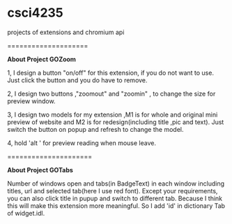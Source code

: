 csci4235
========

projects of extensions and chromium api



====================
<p><b>About Project GOZoom</b></p>
<p>1, I design a button "on/off" for this extension, if you do not want to use. Just click the button and you do have to remove.</p>
<p>2, I design two buttons ,"zoomout" and "zoomin" , to change the size for preview window.</p>
<p>3, I design two models for my extension ,M1 is for whole and original mini preview of website and M2 is for redesign(including title ,pic and text). Just switch the button on popup and refresh to change the model.</p>
<p>4, hold  'alt ' for preview reading when mouse leave.</p>


=====================
<p><b>About Project GOTabs</b></p>
Number of windows open and tabs(in BadgeText) in each window including titles, url and selected tab(here I use red font). 
Except your requirements, you can also click title in pupup and switch to different tab.
Because I think this will make this extension more meaningful. So I add 'id' in dictionary Tab of widget.idl.
